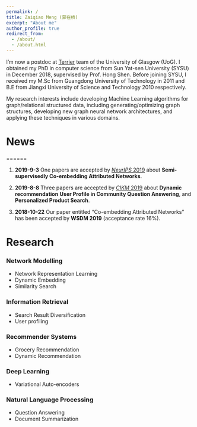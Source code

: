 ```yaml
---
permalink: /
title: Zaiqiao Meng (蒙在桥)
excerpt: "About me"
author_profile: true
redirect_from: 
  - /about/
  - /about.html
---
```


I’m now a postdoc at [Terrier](http://terrierteam.dcs.gla.ac.uk/People.html) team of the University of Glasgow (UoG). I obtained my PhD in computer science from Sun Yat-sen University (SYSU) in December 2018, supervised by Prof. Hong Shen. Before joining SYSU, I received my M.Sc from Guangdong University of Technology in 2011 and B.E from Jiangxi University of Science and Technology 2010 respectively. 

My research interests include developing Machine Learning algorithms for graph/relational structured data, including generating/optimizing graph structures, developing new graph neural network architectures, and applying these techniques in various domains.

# News
======
1. **2019-9-3**
   One papers are accepted by [*NeurIPS* 2019](https://neurips.cc/Conferences/2019/)  about **Semi-supervisedly Co-embedding Attributed Networks**.
   
2. **2019-8-8**
   Three papers are accepted by [*CIKM* 2019](http://www.cikm2019.net/) about **Dynamic recommendation** **User Profile in Community Question Answering**, and **Personalized Product Search**.
   
3. **2018-10-22**
   Our paper entitled “Co-embedding Attributed Networks” has been accepted by **WSDM 2019** (acceptance rate 16%).


# Research

### Network Modelling

- Network Representation Learning
- Dynamic Embedding
- Similarity Search

### Information Retrieval

- Search Result Diversification
- User profiling

### Recommender Systems

- Grocery Recommendation
- Dynamic Recommendation

### Deep Learning

- Variational Auto-encoders

### Natural Language Processing 

- Question Answering
- Document Summarization 
